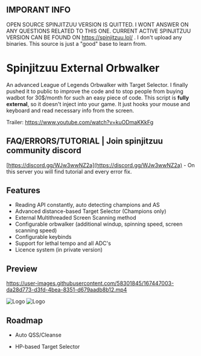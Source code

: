 ## IMPORANT INFO

OPEN SOURCE SPINJITZUU VERSION IS QUITTED. I WONT ANSWER ON ANY QUESTIONS RELATED TO THIS ONE. CURRENT ACTIVE SPINJITZUU VERSION CAN BE FOUND ON https://spinjitzuu.lol/ . 
I don't upload any binaries. This source is just a "good" base to learn from. 

# Spinjitzuu External Orbwalker

An advanced League of Legends Orbwalker with Target Selector. I finally pushed it to public to improve the code and to stop people from buying wadbot for 30$/month for such an easy piece of code.
This script is **fully external**, so it doesn't inject into your game. It just hooks your mouse and keyboard and read necessary info from the screen.

Trailer: https://www.youtube.com/watch?v=kuODmaKKkFg

## FAQ/ERRORS/TUTORIAL | Join spinjitzuu community discord
[https://discord.gg/WJw3wwNZ2a](https://discord.gg/WJw3wwNZ2a) - On this server you will find tutorial and every error fix.

## Features

- Reading API constantly, auto detecting champions and AS
- Advanced distance-based Target Selector (Champions only)
- External Multithreaded Screen Scanning method
- Configurable orbwalker (additional windup, spinning speed, screen scanning speed)
- Configurable keybinds
- Support for lethal tempo and all ADC's 
- Licence system (in private version)


## Preview
https://user-images.githubusercontent.com/58301845/167447003-da28d773-d3fd-4bea-8351-d679aadb8b12.mp4

![Logo](https://i.ibb.co/z88N4C2/spin.png)
![Logo](https://i.ibb.co/c8fyf1r/spin1.png)
## Roadmap

- Auto QSS/Cleanse

- HP-based Target Selector
